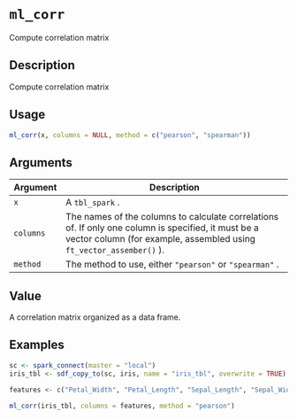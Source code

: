 # `ml_corr`

Compute correlation matrix


## Description

Compute correlation matrix


## Usage

```r
ml_corr(x, columns = NULL, method = c("pearson", "spearman"))
```


## Arguments

Argument      |Description
------------- |----------------
`x`     |     A `tbl_spark` .
`columns`     |     The names of the columns to calculate correlations of. If only one column is specified, it must be a vector column (for example, assembled using `ft_vector_assember()` ).
`method`     |     The method to use, either `"pearson"` or `"spearman"` .


## Value

A correlation matrix organized as a data frame.


## Examples

```r
sc <- spark_connect(master = "local")
iris_tbl <- sdf_copy_to(sc, iris, name = "iris_tbl", overwrite = TRUE)

features <- c("Petal_Width", "Petal_Length", "Sepal_Length", "Sepal_Width")

ml_corr(iris_tbl, columns = features, method = "pearson")
```


